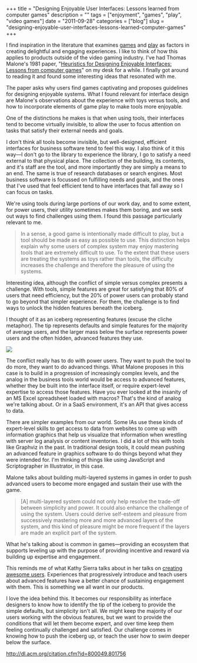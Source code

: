 +++
title = "Designing Enjoyable User Interfaces: Lessons learned from computer games"
description = ""
tags = ["enjoyment", "games", "play", "video games"]
date = "2011-09-28"
categories = ["blog"]
slug = "designing-enjoyable-user-interfaces-lessons-learned-computer-games"
+++



<p>I find inspiration in the literature that examines <a href="tags/games.html">games</a> and <a href="tags/play.html">play</a> as factors in creating delightful and engaging experiences. I like to think of how this applies to products outside of the video gaming industry. I've had Thomas Malone's 1981 paper, "<a href="http://dl.acm.org/citation.cfm?id=800049.801756">Heuristics for Designing Enjoyable Interfaces: Lessons from computer games</a>" on my desk for a while. I finally got around to reading it and found some interesting ideas that resonated with me. </p>
<p>The paper asks why users find games captivating and proposes guidelines for designing enjoyable systems. What I found relevant for interface design are Malone's observations about the experience with toys versus tools, and how to incorporate elements of game play to make tools more enjoyable. </p>
<p>One of the distinctions he makes is that when using tools, their interfaces tend to become virtually invisible, to allow the user to focus attention on tasks that satisfy their external needs and goals. </p>
<p>I don't think all tools become invisible, but well-designed, efficient interfaces for business software tend to feel this way. I also think of it this way&#8212;I don't go to the library to experience the library, I go to satisfy a need external to that physical place. The collection of the building, its contents, and it's staff are the tool, and more importantly they are simply a means to an end. The same is true of research databases or search engines. Most business software is focussed on fulfilling needs and goals, and the ones that I've used that feel efficient tend to have interfaces that fall away so I can focus on tasks.</p>
<p>We're using tools during large portions of our work day, and to some extent, for power users, their utility sometimes makes them boring, and we seek out ways to find challenges using them. I found this passage particularly relevant to me.</p>
<blockquote><p>In a sense, a good game is intentionally made difficult to play, but a tool should be made as easy as possible to use. This distinction helps explain why some users of complex system may enjoy mastering tools that are extremely difficult to use. To the extent that these users are treating the systems as toys rather than tools, the difficulty increases the challenge and therefore the pleasure of using the systems.</p></blockquote>
<p>Interesting idea, although the conflict of simple versus complex presents a challenge. With tools, simple features are great for satisfying that 80% of users that need efficiency, but the 20% of power users can probably stand to go beyond that simpler experience. For them, the challenge is to find ways to unlock the hidden features beneath the iceberg.</p>
<p>I thought of it as an iceberg representing features (excuse the cliche metaphor). The tip represents defaults and simple features for the majority of average users, and the larger mass below the surface represents power users and the often hidden, advanced features they use.</p>
<p><img src="/media/notebook/malone-graph.png" /></p>
<p>The conflict really has to do with power users. They want to push the tool to do more, they want to do advanced things. What Malone proposes in this case is to build in a progression of increasingly complex levels, and the analog in the business tools world would be access to advanced features, whether they be built into the interface itself, or require expert-level expertise to access those features. Have you ever looked at the  insanity of an MS Excel spreadsheet loaded with macros? That's the kind of analog we're talking about. Or in a SaaS environment, it's an API that gives access to data. </p>
<p>There are simpler examples from our world. Some IAs use these kinds of expert-level skills to get access to data from websites to come up with information graphics that help us visualize that information when wrestling with server log analysis or content inventories. I did a lot of this with tools like Graphviz in the past. In traditional design tools, it could mean pushing an advanced feature in graphics software to do things beyond what they were intended for. I'm thinking of things like using JavaScript and Scriptographer in Illustrator, in this case.</p>
<p>Malone talks about building multi-layered systems in games in order to push advanced users to become more engaged and sustain their use with the game.</p>
<blockquote><p>[A] multi-layered system could not only help resolve the trade-off between simplicity and power. It could also enhance the challenge of using the system. Users could derive self-esteem and pleasure from successively mastering more and more advanced layers of the system, and this kind of pleasure might be more frequent if the layers are made an explicit part of the system.</p></blockquote>
<p>What he's talking about is common in games&#8212;providing an ecosystem that supports leveling up with the purpose of providing incentive and reward via building up expertise and engagement. </p>
<p>This reminds me of what Kathy Sierra talks about in her talks on <a href="kathy-sierra-creating-awesome-users.html">creating awesome users</a>. Experiences that progressively introduce and teach users about advanced features have a better chance of sustaining engagement with them.  This is something we all want in our products. </p>
<p>I love the idea behind this. It becomes our responsibility as interface designers to know how to identify the tip of the iceberg to provide the simple defaults, but simplicity isn't all. We might keep the majority of our users working with the obvious features, but we want to provide the conditions that will let them become expert, and over time keep them feeling continually challenged and satisfied. Our challenge comes in knowing how to push the iceberg up, or teach the user how to swim deeper below the surface.</p>
    
  <a href="http://dl.acm.org/citation.cfm?id=800049.801756">http://dl.acm.org/citation.cfm?id=800049.801756</a>

